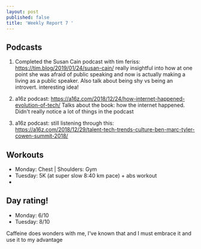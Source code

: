 ```yaml
---
layout: post
published: false
title: 'Weekly Report 7 '
---
```

## Podcasts
1. Completed the Susan Cain podcast with tim feriss: https://tim.blog/2019/01/24/susan-cain/
really insightful into how at one point she was afraid of public speaking and now is actually making a living as a public speaker.
Also talk about being shy vs being an introvert. interesting idea!

2. a16z podcast: https://a16z.com/2018/12/24/how-internet-happened-evolution-of-tech/
	Talks about the book: how the internet happened. Didn't really notice a lot of things in the podcast
    
3. a16z podcast: still listening through this: https://a16z.com/2018/12/29/talent-tech-trends-culture-ben-marc-tyler-cowen-summit-2018/




## Workouts
* Monday: Chest | Shoulders: Gym
* Tuesday: 5K (at super slow 8:40 km pace) + abs workout
* 

## Day rating!
* Monday: 6/10
* Tuesday: 8/10

Caffeine does wonders with me, I've known that and I must embrace it and use it to my advantage


